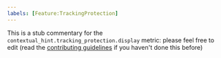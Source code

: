 ```yaml
---
labels: [Feature:TrackingProtection]
---
```


This is a stub commentary for the `contextual_hint.tracking_protection.display` metric: please feel free to edit (read the
[contributing guidelines](https://github.com/mozilla/glean-annotations/blob/main/CONTRIBUTING.md)
if you haven't done this before)
